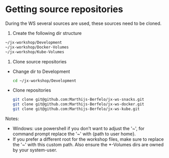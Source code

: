 # Getting source repositories
During the WS several sources are used, these sources need to be cloned.

1. Create the following dir structure
  ```bash
  ~/jx-workshop/Development
  ~/jx-workshop/Docker-Volumes
  ~/jx-workshop/Kube-Volumes
  ```

1. Clone source repositories
  - Change dir to Development
    ```bash
    cd ~/jx-workshop/Development
    ```
  - Clone repositories
    ```bash
    git clone git@github.com:Marthijs-Berfelo/jx-ws-snacks.git
    git clone git@github.com:Marthijs-Berfelo/jx-ws-docker.git
    git clone git@github.com:Marthijs-Berfelo/jx-ws-kube.git
    ```

Notes:
  - Windows: use powershell if you don't want to adjust the '\~', for command prompt replace the '\~' with {path to user home}.
  - If you prefer a different root for the workshop files, make sure to replace the '~' with this custom path. Also ensure the *-Volumes dirs are owned by your system-user.

